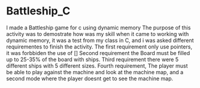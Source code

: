 # Battleship_C
I made a Battleship game for c using dynamic memory 
The purpose of this activity was to demostrate how was my skill when it came to working with dynamic memory, 
it was a test from my class in C, and i was asked different requirementes to finish the activity.
The first requirement only use pointers, it was forbbiden the use of []
Second requirement the Board must be filled up to 25-35% of the board with ships.
Third requirement there were 5 different ships with 5 different sizes. 
Fourth requirement, The player must be able to play against the machine and look at the machine map, and a second mode where the player doesnt get to see the machine map.
